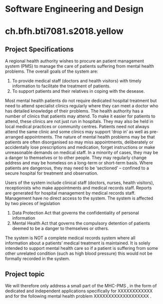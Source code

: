 # Software Engineering and Design
# ch.bfh.bti7081.s2018.yellow

## Project Specifications

A regional health authority wishes to procure an patient management system
(PMS) to manage the care of patients suffering from mental health problems. The
overall goals of the system are:

1. To provide medical staff (doctors and health visitors) with timely information
to facilitate the treatment of patients.
2. To support patients and their relatives in coping with the desease.

Most mental health patients do not require dedicated hospital treatment but need
to attend specialist clinics regularly where they can meet a doctor who has
detailed knowledge of their problems. The health authority has a number of
clinics that patients may attend. To make it easier for patients to attend, these
clinics are not just run in hospitals. They may also be held in local medical
practices or community centres. Patients need not always attend the same clinic
and some clinics may support ‘drop in’ as well as pre-arranged appointments.
The nature of mental health problems may be that patients are often
disorganised so may miss appointments, deliberately or accidentally lose
prescriptions and medication, forget instructions or make unreasonable demands
on medical staff. In a minority of cases, they may be a danger to themselves or to
other people. They may regularly change address and may be homeless on a
long-term or short-term basis. Where patients are dangerous, they may need to
be ‘sectioned’ – confined to a secure hospital for treatment and observation.

Users of the system include clinical staff (doctors, nurses, health visitors),
receptionists who make appointments and medical records staff. Reports are
generated for hospital management by medical records staff. Management have
no direct access to the system.
The system is affected by two pieces of legislation

1. Data Protection Act that governs the confidentiality of personal information
2. Mental Health Act that governs the compulsory detention of patients deemed
to be a danger to themselves or others.

The system is NOT a complete medical records system where all information
about a patients’ medical treatment is maintained. It is solely intended to support
mental health care so if a patient is suffering from some other unrelated
condition (such as high blood pressure) this would not be formally recorded in
the system.

## Project topic
We will therefore only address a small part of the MHC-PMS , in the form of dedicated and independent applications specifically for XXXXXXXXXXXX and for the following mental health problem XXXXXXXXXXXXXXXXXXX .

